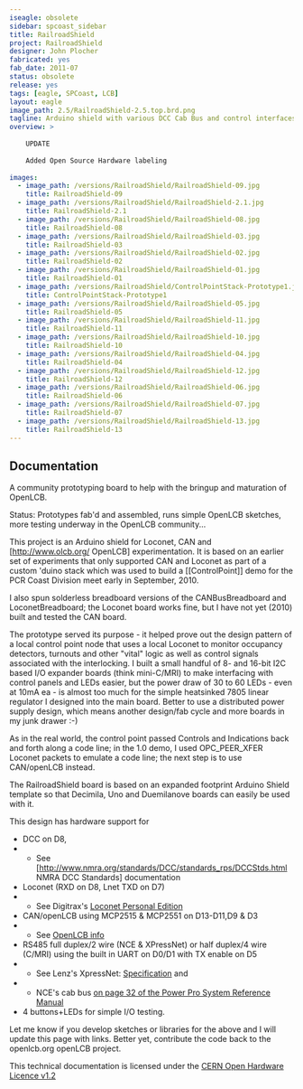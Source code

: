 ```yaml
---
iseagle: obsolete
sidebar: spcoast_sidebar
title: RailroadShield
project: RailroadShield
designer: John Plocher
fabricated: yes
fab_date: 2011-07
status: obsolete
release: yes
tags: [eagle, SPCoast, LCB]
layout: eagle
image_path: 2.5/RailroadShield-2.5.top.brd.png
tagline: Arduino shield with various DCC Cab Bus and control interfaces
overview: >
    
    UPDATE
    
    Added Open Source Hardware labeling
    
images:
  - image_path: /versions/RailroadShield/RailroadShield-09.jpg
    title: RailroadShield-09
  - image_path: /versions/RailroadShield/RailroadShield-2.1.jpg
    title: RailroadShield-2.1
  - image_path: /versions/RailroadShield/RailroadShield-08.jpg
    title: RailroadShield-08
  - image_path: /versions/RailroadShield/RailroadShield-03.jpg
    title: RailroadShield-03
  - image_path: /versions/RailroadShield/RailroadShield-02.jpg
    title: RailroadShield-02
  - image_path: /versions/RailroadShield/RailroadShield-01.jpg
    title: RailroadShield-01
  - image_path: /versions/RailroadShield/ControlPointStack-Prototype1.jpg
    title: ControlPointStack-Prototype1
  - image_path: /versions/RailroadShield/RailroadShield-05.jpg
    title: RailroadShield-05
  - image_path: /versions/RailroadShield/RailroadShield-11.jpg
    title: RailroadShield-11
  - image_path: /versions/RailroadShield/RailroadShield-10.jpg
    title: RailroadShield-10
  - image_path: /versions/RailroadShield/RailroadShield-04.jpg
    title: RailroadShield-04
  - image_path: /versions/RailroadShield/RailroadShield-12.jpg
    title: RailroadShield-12
  - image_path: /versions/RailroadShield/RailroadShield-06.jpg
    title: RailroadShield-06
  - image_path: /versions/RailroadShield/RailroadShield-07.jpg
    title: RailroadShield-07
  - image_path: /versions/RailroadShield/RailroadShield-13.jpg
    title: RailroadShield-13
---
```


## Documentation

A community prototyping board to help with the bringup and maturation of OpenLCB.


Status: Prototypes fab'd and assembled, runs simple OpenLCB sketches, more testing underway in the OpenLCB community...


This project is an Arduino shield for Loconet, CAN and
[http://www.olcb.org/ OpenLCB] experimentation.  It is based on an
earlier set of experiments that only supported CAN and Loconet as
part of a custom 'duino stack which was used to build a [[ControlPoint]]
demo for the PCR Coast Division meet early in September, 2010.


I also spun solderless breadboard versions of the CANBusBreadboard
and LoconetBreadboard; the Loconet board works fine, but I have not
yet (2010) built and tested the CAN board.


The prototype served its purpose - it helped prove out the design
pattern of a local control point node that uses a local Loconet to
monitor occupancy detectors, turnouts and other "vital" logic as
well as control signals associated with the interlocking.  I built
a small handful of 8- and 16-bit I2C based I/O expander boards
(think mini-C/MRI) to make interfacing with control panels and LEDs
easier, but the power draw of 30 to 60 LEDs - even at 10mA ea - is
almost too much for the simple heatsinked 7805 linear regulator I
designed into the main board.  Better to use a distributed power
supply design, which means another design/fab cycle and more boards
in my junk drawer :-)


As in the real world, the control point passed Controls and Indications
back and forth along a code line; in the 1.0 demo, I used OPC_PEER_XFER
Loconet packets to emulate a code line; the next step is to use
CAN/openLCB instead.

The RailroadShield board is based on an expanded footprint Arduino
Shield template so that Decimila, Uno and Duemilanove boards can
easily be used with it.

This design has hardware support for

  * DCC  on D8,
  *  * See [http://www.nmra.org/standards/DCC/standards_rps/DCCStds.html NMRA DCC Standards] documentation
  * Loconet (RXD on D8, Lnet TXD on D7)
  *  * See Digitrax's [Loconet Personal Edition](http://www.digitrax.com/ftp/loconetpersonaledition.pdf)
  * CAN/openLCB using MCP2515 & MCP2551 on D13-D11,D9 & D3
  *  * See [OpenLCB info](http://openlcb.org/trunk/prototypes/Hobbyists.html)
  * RS485 full duplex/2 wire (NCE & XPressNet) or half duplex/4 wire (C/MRI) using the built in UART on D0/D1 with TX enable on D5
  *  * See Lenz's XpressNet: [Specification](http://www.lenz.com/manuals/xpressnet/xpressnet.pdf) and
  *  * NCE's cab bus [on page 32 of the Power Pro System Reference Manual](http://www.ncedcc.com/images/stories/manuals/sysman07.pdf)
  * 4 buttons+LEDs for simple I/O testing.

Let me know if you develop sketches or libraries for the above and
I will update this page with links.  Better yet, contribute the
code back to the openlcb.org openLCB project.



This technical documentation is licensed under the [CERN Open Hardware Licence v1.2](http://www.ohwr.org/attachments/2388/cern_ohl_v_1_2.txt)
